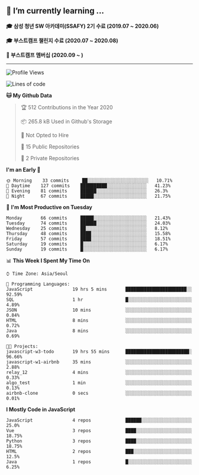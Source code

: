 ## 🌱 I’m currently learning ...

**🎓 삼성 청년 SW 아카데미(SSAFY) 2기 수료 (2019.07 ~ 2020.06)**

**🎓 부스트캠프 챌린지 수료 (2020.07 ~ 2020.08)**

**🏃  부스트캠프 멤버십 (2020.09 ~ )**
 
-----

<!--START_SECTION:waka-->
![Profile Views](http://img.shields.io/badge/Profile%20Views-187-blue)

![Lines of code](https://img.shields.io/badge/From%20Hello%20World%20I%27ve%20Written-34.4%20million%20lines%20of%20code-blue)

**🐱 My Github Data** 

> 🏆 512 Contributions in the Year 2020
 > 
> 📦 265.8 kB Used in Github's Storage 
 > 
> 🚫 Not Opted to Hire
 > 
> 📜 15 Public Repositories
 > 
> 🔑 2 Private Repositories 

**I'm an Early 🐤** 

```text
🌞 Morning    33 commits     ██░░░░░░░░░░░░░░░░░░░░░░░   10.71% 
🌆 Daytime    127 commits    ██████████░░░░░░░░░░░░░░░   41.23% 
🌃 Evening    81 commits     ██████░░░░░░░░░░░░░░░░░░░   26.3% 
🌙 Night      67 commits     █████░░░░░░░░░░░░░░░░░░░░   21.75%

```
📅 **I'm Most Productive on Tuesday** 

```text
Monday       66 commits     █████░░░░░░░░░░░░░░░░░░░░   21.43% 
Tuesday      74 commits     ██████░░░░░░░░░░░░░░░░░░░   24.03% 
Wednesday    25 commits     ██░░░░░░░░░░░░░░░░░░░░░░░   8.12% 
Thursday     48 commits     ████░░░░░░░░░░░░░░░░░░░░░   15.58% 
Friday       57 commits     ████░░░░░░░░░░░░░░░░░░░░░   18.51% 
Saturday     19 commits     █░░░░░░░░░░░░░░░░░░░░░░░░   6.17% 
Sunday       19 commits     █░░░░░░░░░░░░░░░░░░░░░░░░   6.17%

```


📊 **This Week I Spent My Time On** 

```text
⌚︎ Time Zone: Asia/Seoul

💬 Programming Languages: 
JavaScript               19 hrs 5 mins       ███████████████████████░░   92.59% 
SQL                      1 hr                █░░░░░░░░░░░░░░░░░░░░░░░░   4.89% 
JSON                     10 mins             ░░░░░░░░░░░░░░░░░░░░░░░░░   0.84% 
HTML                     8 mins              ░░░░░░░░░░░░░░░░░░░░░░░░░   0.72% 
Java                     8 mins              ░░░░░░░░░░░░░░░░░░░░░░░░░   0.69%

🐱‍💻 Projects: 
javascript-w3-todo       19 hrs 55 mins      ████████████████████████░   96.66% 
javascript-w1-airbnb     35 mins             ░░░░░░░░░░░░░░░░░░░░░░░░░   2.88% 
relay_12                 4 mins              ░░░░░░░░░░░░░░░░░░░░░░░░░   0.33% 
algo_test                1 min               ░░░░░░░░░░░░░░░░░░░░░░░░░   0.13% 
airbnb-clone             0 secs              ░░░░░░░░░░░░░░░░░░░░░░░░░   0.01%

```

**I Mostly Code in JavaScript** 

```text
JavaScript               4 repos             ██████░░░░░░░░░░░░░░░░░░░   25.0% 
Vue                      3 repos             ████░░░░░░░░░░░░░░░░░░░░░   18.75% 
Python                   3 repos             ████░░░░░░░░░░░░░░░░░░░░░   18.75% 
HTML                     2 repos             ███░░░░░░░░░░░░░░░░░░░░░░   12.5% 
Java                     1 repos             █░░░░░░░░░░░░░░░░░░░░░░░░   6.25%

```



<!--END_SECTION:waka-->
